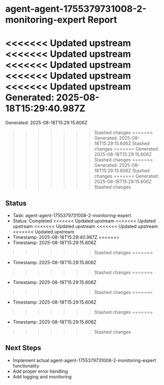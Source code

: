# agent-agent-1755379731008-2-monitoring-expert Report

<<<<<<< Updated upstream
<<<<<<< Updated upstream
<<<<<<< Updated upstream
<<<<<<< Updated upstream
<<<<<<< Updated upstream
Generated: 2025-08-18T15:29:40.987Z
=======
Generated: 2025-08-18T15:29:15.606Z
>>>>>>> Stashed changes
=======
Generated: 2025-08-18T15:29:15.606Z
>>>>>>> Stashed changes
=======
Generated: 2025-08-18T15:29:15.606Z
>>>>>>> Stashed changes
=======
Generated: 2025-08-18T15:29:15.606Z
>>>>>>> Stashed changes
=======
Generated: 2025-08-18T15:29:15.606Z
>>>>>>> Stashed changes

## Status
- Task: agent-agent-1755379731008-2-monitoring-expert
- Status: Completed
<<<<<<< Updated upstream
<<<<<<< Updated upstream
<<<<<<< Updated upstream
<<<<<<< Updated upstream
<<<<<<< Updated upstream
- Timestamp: 2025-08-18T15:29:40.987Z
=======
- Timestamp: 2025-08-18T15:29:15.606Z
>>>>>>> Stashed changes
=======
- Timestamp: 2025-08-18T15:29:15.606Z
>>>>>>> Stashed changes
=======
- Timestamp: 2025-08-18T15:29:15.606Z
>>>>>>> Stashed changes
=======
- Timestamp: 2025-08-18T15:29:15.606Z
>>>>>>> Stashed changes
=======
- Timestamp: 2025-08-18T15:29:15.606Z
>>>>>>> Stashed changes

## Next Steps
- Implement actual agent-agent-1755379731008-2-monitoring-expert functionality
- Add proper error handling
- Add logging and monitoring

